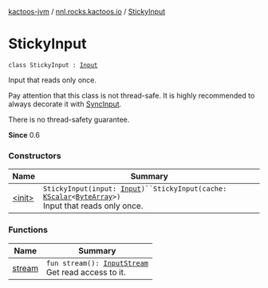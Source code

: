 [kactoos-jvm](../../index.md) / [nnl.rocks.kactoos.io](../index.md) / [StickyInput](./index.md)

# StickyInput

`class StickyInput : `[`Input`](../../nnl.rocks.kactoos/-input/index.md)

Input that reads only once.

Pay attention that this class is not thread-safe. It is highly
recommended to always decorate it with [SyncInput](../-sync-input/index.md).

There is no thread-safety guarantee.

**Since**
0.6

### Constructors

| Name | Summary |
|---|---|
| [&lt;init&gt;](-init-.md) | `StickyInput(input: `[`Input`](../../nnl.rocks.kactoos/-input/index.md)`)``StickyInput(cache: `[`KScalar`](../../nnl.rocks.kactoos/-k-scalar.md)`<`[`ByteArray`](https://kotlinlang.org/api/latest/jvm/stdlib/kotlin/-byte-array/index.html)`>)`<br>Input that reads only once. |

### Functions

| Name | Summary |
|---|---|
| [stream](stream.md) | `fun stream(): `[`InputStream`](http://docs.oracle.com/javase/8/docs/api/java/io/InputStream.html)<br>Get read access to it. |
